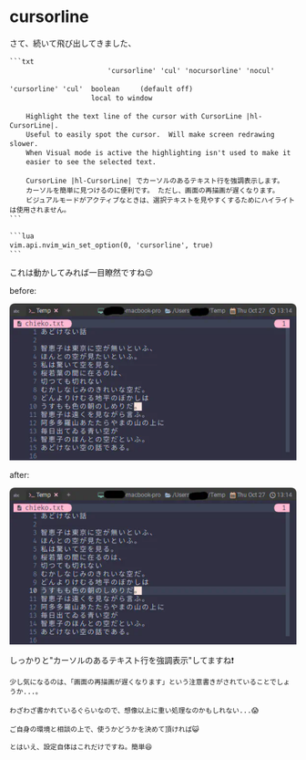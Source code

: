 # cursorline

さて、続いて飛び出してきました、

~~~admonish info title=":h cursorline"
```txt
			            'cursorline' 'cul' 'nocursorline' 'nocul'

'cursorline' 'cul'  boolean     (default off)
                    local to window

	Highlight the text line of the cursor with CursorLine |hl-CursorLine|.
	Useful to easily spot the cursor.  Will make screen redrawing slower.
	When Visual mode is active the highlighting isn't used to make it
	easier to see the selected text.

    CursorLine |hl-CursorLine| でカーソルのあるテキスト行を強調表示します。
    カーソルを簡単に見つけるのに便利です。 ただし、画面の再描画が遅くなります。
    ビジュアルモードがアクティブなときは、選択テキストを見やすくするためにハイライトは使用されません。
```
~~~

~~~admonish example title="options.lua"
```lua
vim.api.nvim_win_set_option(0, 'cursorline', true)
```
~~~

これは動かしてみれば一目瞭然ですね😉

before:

![cursorline1](img/cursorline-before.webp)

after:

![cursorline2](img/cursorline-after.webp)

しっかりと"カーソルのあるテキスト行を強調表示"してますね❗

```admonish note
少し気になるのは、「画面の再描画が遅くなります」という注意書きがされていることでしょうか...。

わざわざ書かれているぐらいなので、想像以上に重い処理なのかもしれない...😱

ご自身の環境と相談の上で、使うかどうかを決めて頂ければ😺
```

```admonish success
とはいえ、設定自体はこれだけですね。簡単😆
```
